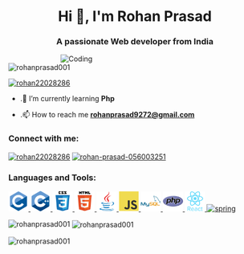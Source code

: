 <h1 align="center">Hi 👋, I'm Rohan Prasad</h1>
<h3 align="center">A passionate Web developer from India</h3>
<img align="right" alt="Coding" width="400" src="https://hackernoon.com/images/f2px36fy.gif">

<p align="left"> <img src="https://komarev.com/ghpvc/?username=rohanprasad001&label=Profile%20views&color=0e75b6&style=flat" alt="rohanprasad001" /> </p>

<p align="left"> <a href="https://twitter.com/rohan22028286" target="blank"><img src="https://img.shields.io/twitter/follow/rohan22028286?logo=twitter&style=for-the-badge" alt="rohan22028286" /></a> </p>

- .🌱 I’m currently learning **Php**

- .📫 How to reach me **rohanprasad9272@gmail.com**

<h3 align="left">Connect with me:</h3>
<p align="left">
<a href="https://twitter.com/rohan22028286" target="blank"><img align="center" src="https://raw.githubusercontent.com/rahuldkjain/github-profile-readme-generator/master/src/images/icons/Social/twitter.svg" alt="rohan22028286" height="30" width="40" /></a>
  <a href="https://linkedin.com/in/rohan-prasad-056003251" target="blank"><img align="center" src="https://raw.githubusercontent.com/rahuldkjain/github-profile-readme-generator/master/src/images/icons/Social/linked-in-alt.svg" alt="rohan-prasad-056003251" height="30" width="40" /></a>
</p>

<h3 align="left">Languages and Tools:</h3>
<p align="left"> <a href="https://www.cprogramming.com/" target="_blank" rel="noreferrer"> <img src="https://raw.githubusercontent.com/devicons/devicon/master/icons/c/c-original.svg" alt="c" width="40" height="40"/> </a> <a href="https://www.w3schools.com/cpp/" target="_blank" rel="noreferrer"> <img src="https://raw.githubusercontent.com/devicons/devicon/master/icons/cplusplus/cplusplus-original.svg" alt="cplusplus" width="40" height="40"/> </a> <a href="https://www.w3schools.com/css/" target="_blank" rel="noreferrer"> <img src="https://raw.githubusercontent.com/devicons/devicon/master/icons/css3/css3-original-wordmark.svg" alt="css3" width="40" height="40"/> </a> <a href="https://www.w3.org/html/" target="_blank" rel="noreferrer"> <img src="https://raw.githubusercontent.com/devicons/devicon/master/icons/html5/html5-original-wordmark.svg" alt="html5" width="40" height="40"/> </a> <a href="https://www.java.com" target="_blank" rel="noreferrer"> <img src="https://raw.githubusercontent.com/devicons/devicon/master/icons/java/java-original.svg" alt="java" width="40" height="40"/> </a> <a href="https://developer.mozilla.org/en-US/docs/Web/JavaScript" target="_blank" rel="noreferrer"> <img src="https://raw.githubusercontent.com/devicons/devicon/master/icons/javascript/javascript-original.svg" alt="javascript" width="40" height="40"/> </a> <a href="https://www.mysql.com/" target="_blank" rel="noreferrer"> <img src="https://raw.githubusercontent.com/devicons/devicon/master/icons/mysql/mysql-original-wordmark.svg" alt="mysql" width="40" height="40"/> </a> <a href="https://www.php.net" target="_blank" rel="noreferrer"> <img src="https://raw.githubusercontent.com/devicons/devicon/master/icons/php/php-original.svg" alt="php" width="40" height="40"/> </a> <a href="https://reactjs.org/" target="_blank" rel="noreferrer"> <img src="https://raw.githubusercontent.com/devicons/devicon/master/icons/react/react-original-wordmark.svg" alt="react" width="40" height="40"/> </a> <a href="https://spring.io/" target="_blank" rel="noreferrer"> <img src="https://www.vectorlogo.zone/logos/springio/springio-icon.svg" alt="spring" width="40" height="40"/> </a> </p>

<p><img align="left" src="https://github-readme-stats.vercel.app/api/top-langs?username=rohanprasad001&show_icons=true&locale=en&layout=compact" alt="rohanprasad001" /></p>

<p>&nbsp;<img align="center" src="https://github-readme-stats.vercel.app/api?username=rohanprasad001&show_icons=true&locale=en" alt="rohanprasad001" /></p>

<p><img align="center" src="https://github-readme-streak-stats.herokuapp.com/?user=rohanprasad001&" alt="rohanprasad001" /></p>
